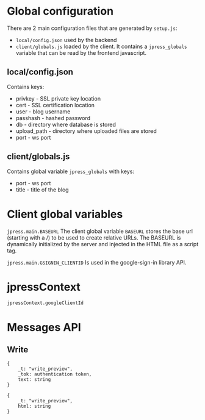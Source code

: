 # Global configuration

There are 2 main configuration files that are generated by `setup.js`:

* `local/config.json` used by the backend
* `client/globals.js` loaded by the client. It contains a `jpress_globals` variable that can be read by the frontend javascript.

## local/config.json

Contains keys:

* privkey - SSL private key location
* cert - SSL certification location
* user - blog username
* passhash - hashed password
* db - directory where database is stored
* upload_path - directory where uploaded files are stored
* port - ws port

## client/globals.js

Contains global variable `jpress_globals` with keys:

* port - ws port
* title - title of the blog

# Client global variables

`jpress.main.BASEURL` The client global variable `BASEURL` stores the base url (starting with a /) to be used to create relative URLs. The BASEURL is dynamically initialized by the server and injected in the HTML file as a script tag.

`jpress.main.GSIGNIN_CLIENTID` Is used in the google-sign-in library API.

# jpressContext

`jpressContext.googleClientId`

# Messages API

## Write

```
{
    _t: "write_preview",
    _tok: authentication token,
    text: string
}

{
    _t: "write_preview",
    html: string
}
```